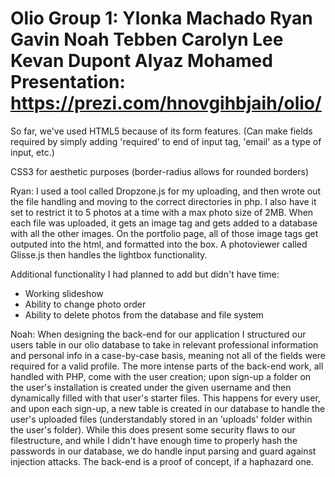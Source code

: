 Olio
Group 1:
Ylonka Machado
Ryan Gavin
Noah Tebben
Carolyn Lee
Kevan Dupont
Alyaz Mohamed
Presentation: https://prezi.com/hnovgihbjaih/olio/
====
So far, we've used HTML5 because of its form features. 
(Can make fields required by simply adding 'required' to end of input tag, 'email' as a type of input, etc.)

CSS3 for aesthetic purposes 
(border-radius allows for rounded borders)

Ryan:
I used a tool called Dropzone.js for my uploading, and then wrote out the file handling and moving to the correct directories in php. I also have it set to restrict it to 5 photos at a time with a max photo size of 2MB.
When each file was uploaded, it gets an image tag and gets added to a database with all the other images.
On the portfolio page, all of those image tags get outputed into the html, and formatted into the box. A photoviewer called Glisse.js then handles the lightbox functionality. 

Additional functionality I had planned to add but didn't have time:
- Working slideshow
- Ability to change photo order
- Ability to delete photos from the database and file system

Noah:
When designing the back-end for our application I structured our users table in our olio database to take in relevant professional information and personal info in a case-by-case basis, meaning not all of the fields were required for a valid profile. 
The more intense parts of the back-end work, all handled with PHP, come with the user creation; upon sign-up a folder on the user's installation is created under the given username and then dynamically filled with that user's starter files. This happens for every user, and upon each sign-up, a new table is created in our database to handle the user's uploaded files (understandably stored in an 'uploads' folder within the user's folder). While this does present some security flaws to our filestructure, and while I didn't have enough time to properly hash the passwords in our database, we do handle input parsing and guard against injection attacks. The back-end is a proof of concept, if a haphazard one. 
